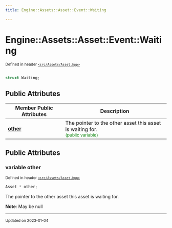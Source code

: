 ```yaml
---
title: Engine::Assets::Asset::Event::Waiting

---
```


# Engine::Assets::Asset::Event::Waiting

<sup>Defined in header [`<src/Assets/Asset.hpp>`](/files/Asset_8hpp.md#file-asset.hpp)</sup>



```cpp

struct Waiting;
```



## Public Attributes

| Member Public Attributes| Description    |
| -------------- | -------------- |
| **[other](/classes/structEngine_1_1Assets_1_1Asset_1_1Event_1_1Waiting.md#variable-other)** | The pointer to the other asset this asset is waiting for. <br> <sup><span style="color:green">(public variable)</span></sup> |





## Public Attributes

### variable other

<sup>Defined in header [`<src/Assets/Asset.hpp>`](/files/Asset_8hpp.md#file-asset.hpp)</sup>
```cpp
Asset * other;
```

The pointer to the other asset this asset is waiting for. 

**Note**: May be null 

-------------------------------

<sub>Updated on 2023-01-04</sub>